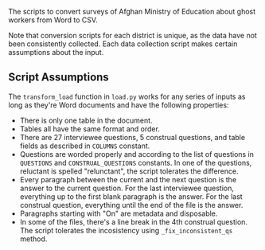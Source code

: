The scripts to convert surveys of Afghan Ministry of Education about ghost workers from Word to CSV.

Note that conversion scripts for each district is unique, as the data have not been consistently collected. Each data collection script makes certain assumptions about the input.

## Script Assumptions ##
The `transform_load` function in `load.py` works for any series of inputs as long as they're Word documents and have the following properties:
- There is only one table in the document.
- Tables all have the same format and order.
- There are 27 interviewee questions, 5 construal questions, and table fields as described in `COLUMNS` constant.
- Questions are worded properly and according to the list of questions in `QUESTIONS` and `CONSTRUAL_QUESTIONS` constants. In one of the questions, reluctant is spelled "relunctant", the script tolerates the difference.
- Every paragraph between the current and the next question is the answer to the current question. For the last interviewee question, everything up to the first blank paragraph is the answer. For the last construal question, everything until the end of the file is the answer.
- Paragraphs starting with "On" are metadata and disposable.
- In some of the files, there's a line break in the 4th construal question. The script tolerates the incosistency using `_fix_inconsistent_qs` method.